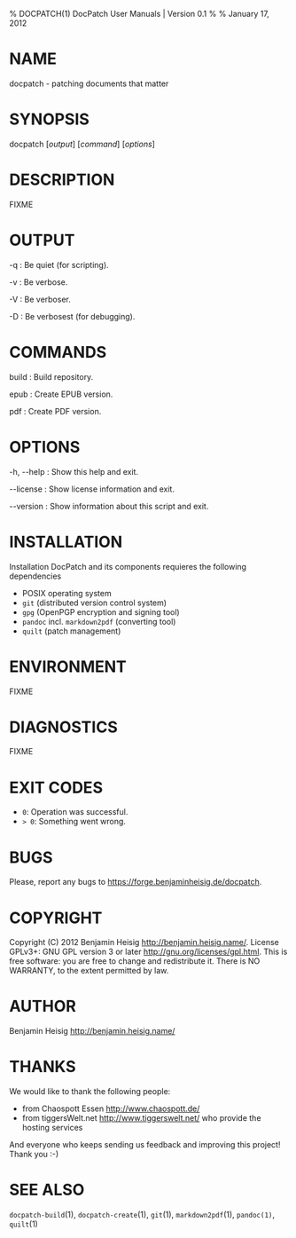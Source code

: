 % DOCPATCH(1) DocPatch User Manuals | Version 0.1
%
% January 17, 2012


# NAME

docpatch - patching documents that matter


# SYNOPSIS

docpatch [*output*] [*command*] [*options*]


# DESCRIPTION

FIXME


# OUTPUT

-q
:   Be quiet (for scripting).

-v
:   Be verbose.

-V
:   Be verboser.

-D
:   Be verbosest (for debugging).


# COMMANDS

build
:   Build repository.

epub
:   Create EPUB version.

pdf
:   Create PDF version.


# OPTIONS

-h, \--help
:   Show this help and exit.

\--license
:   Show license information and exit.

\--version
:   Show information about this script and exit.


# INSTALLATION

Installation DocPatch and its components requieres the following dependencies

* POSIX operating system
* `git` (distributed version control system)
* `gpg` (OpenPGP encryption and signing tool)
* `pandoc` incl. `markdown2pdf` (converting tool)
* `quilt` (patch management)


# ENVIRONMENT

FIXME


# DIAGNOSTICS

FIXME


# EXIT CODES

* `0`: Operation was successful.
* `> 0`: Something went wrong.


# BUGS

Please, report any bugs to <https://forge.benjaminheisig.de/docpatch>.


# COPYRIGHT

Copyright (C) 2012 Benjamin Heisig <http://benjamin.heisig.name/>. License GPLv3+: GNU GPL version 3 or later <http://gnu.org/licenses/gpl.html>. This is free software: you are free to change and redistribute it. There is NO WARRANTY, to the extent permitted by law.


# AUTHOR

Benjamin Heisig <http://benjamin.heisig.name/>


# THANKS

We would like to thank the following people:

* from Chaospott Essen <http://www.chaospott.de/>
* from tiggersWelt.net <http://www.tiggerswelt.net/> who provide the hosting services

And everyone who keeps sending us feedback and improving this project! Thank you :-)


# SEE ALSO

`docpatch-build`(1), `docpatch-create`(1), `git`(1), `markdown2pdf`(1), `pandoc(1)`, `quilt`(1)
